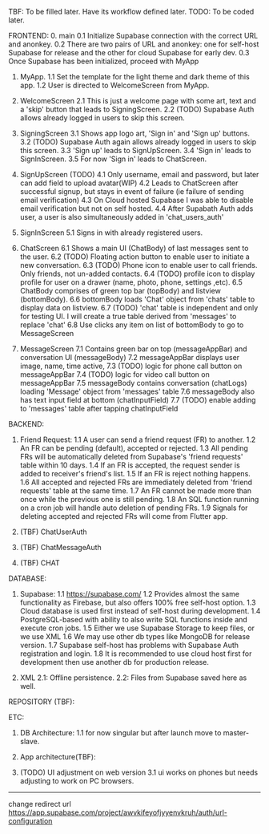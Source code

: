 TBF: To be filled later. Have its workflow defined later.
TODO: To be coded later.

FRONTEND:
0. main
0.1 Initialize Supabase connection with the correct URL and anonkey.
0.2 There are two pairs of URL and anonkey: one for self-host Supabase for release and
the other for cloud Supabase for early dev.
0.3 Once Supabase has been initialized, proceed with MyApp

1. MyApp.
1.1 Set the template for the light theme and dark theme of this app.
1.2 User is directed to WelcomeScreen from MyApp. 

2. WelcomeScreen
2.1 This is just a welcome page with some art, text and a 'skip' button that leads to SigningScreen.
2.2 (TODO) Supabase Auth allows already logged in users to skip this screen.

3. SigningScreen
3.1 Shows app logo art, 'Sign in' and 'Sign up' buttons.
3.2 (TODO) Supabase Auth again allows already logged in users to skip this screen.
3.3 'Sign up' leads to SignUpScreen.
3.4 'Sign in' leads to SignInScreen.
3.5 For now 'Sign in' leads to ChatScreen.

4. SignUpScreen (TODO)
4.1 Only username, email and password, but later can add field to upload avatar(WIP)
4.2 Leads to ChatScreen after successful signup, but stays in event of failure (ie failure of sending email verification)
4.3 On Cloud hosted Supabase I was able to disable email verification but not on self hosted.
4.4 After Supabath Auth adds user, a user is also simultaneously added in 'chat_users_auth'

6. SignInScreen
5.1 Signs in with already registered users. 

7. ChatScreen
6.1 Shows a main UI (ChatBody) of last messages sent to the user.
6.2 (TODO) Floating action button to enable user to initiate a new conversation.
6.3 (TODO) Phone icon to enable user to call friends. Only friends, not un-added contacts.
6.4 (TODO) profile icon to display profile for user on a drawer (name, photo, phone, settings ,etc).
6.5 ChatBody comprises of green top bar (topBody) and listview (bottomBody).
6.6 bottomBody loads 'Chat' object from 'chats' table to display data on listview.
6.7 (TODO) 'chat' table is independent and only for testing UI. 
I will create a true table derived from 'messages' to replace 'chat'
6.8 Use clicks any item on list of bottomBody to go to MessageScreen

8. MessageScreen
7.1 Contains green bar on top (messageAppBar) and conversation UI (messageBody) 
7.2 messageAppBar displays user image, name, time active, 
7.3 (TODO) logic for phone call button on messageAppBar
7.4 (TODO) logic for video call button on messageAppBar
7.5 messageBody contains conversation (chatLogs) loading 'Message' object from 'messages' table
7.6 messageBody also has text input field at bottom (chatInputField)
7.7 (TODO) enable adding to 'messages' table after tapping chatInputField

BACKEND:
1. Friend Request:
1.1 A user can send a friend request (FR) to another.
1.2 An FR can be pending (default), accepted or rejected.
1.3 All pending FRs will be automatically deleted from Supabase's 'friend requests' table within 10 days.
1.4 If an FR is accepted, the request sender is added to receiver's friend's list.
1.5 If an FR is reject nothing happens.
1.6 All accepted and rejected FRs are immediately deleted from 'friend requests' table at the same time.
1.7 An FR cannot be made more than once while the previous one is still pending.
1.8 An SQL function running on a cron job will handle auto deletion of pending FRs.
1.9 Signals for deleting accepted and rejected FRs will come from Flutter app.

2. (TBF) ChatUserAuth

3. (TBF) ChatMessageAuth

4. (TBF) CHAT

DATABASE:
1. Supabase:
1.1 https://supabase.com/
1.2 Provides almost the same functionality as Firebase, but also offers 100% free self-host option.
1.3 Cloud database is used first instead of self-host during development.
1.4 PostgreSQL-based with ability to also write SQL functions inside and execute cron jobs.
1.5 Either we use Supabase Storage to keep files, or we use XML
1.6 We may use other db types like MongoDB for release version.
1.7 Supabase self-host has problems with Supabase Auth registration and login.
1.8 It is recommended to use cloud host first for development then use another db for production release.

3. XML
2.1: Offline persistence.
2.2: Files from Supabase saved here as well.

REPOSITORY (TBF):

ETC:
1. DB Architecture:
1.1 for now singular but after launch move to master-slave.

2. App architecture(TBF):

3. (TODO) UI adjustment on web version
3.1 ui works on phones but needs adjusting to work on PC browsers.



---
change redirect url https://app.supabase.com/project/awvkifeyofjyyenvkruh/auth/url-configuration
